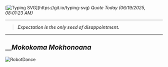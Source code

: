 [![Typing SVG](https://readme-typing-svg.herokuapp.com?font=Press+Start+2P&color=C2F784&size=35&width=900&height=100&lines=Hello+World%2C+I'm+Hung+!)](https://git.io/typing-svg) 
_Quote Today (06/19/2025, 08:01:23 AM)_
___
>**_Expectation is the only seed of disappointment._**
___

## __**_Mokokoma Mokhonoana_**

![RobotDance](src/assets/images/robot-dancing-dribble.gif?style=center)
